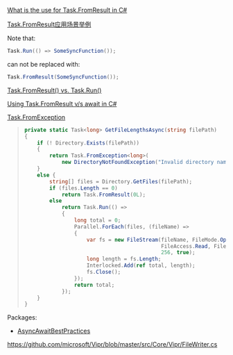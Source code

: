 [What is the use for Task.FromResult in C#](https://stackoverflow.com/questions/19568280/what-is-the-use-for-task-fromresulttresult-in-c-sharp)

[Task.FromResult应用场景举例](https://www.cnblogs.com/darrenji/p/4712504.html)

Note that:

```csharp
Task.Run(() => SomeSyncFunction());
```

can not be replaced with:

```csharp
Task.FromResult(SomeSyncFunction());
```

[Task.FromResult() vs. Task.Run()](https://stackoverflow.com/questions/34005397/task-fromresult-vs-task-run)

[Using Task.FromResult v/s await in C#](https://stackoverflow.com/questions/50726867/using-task-fromresult-v-s-await-in-c-sharp)

[Task.FromException](https://docs.microsoft.com/en-us/dotnet/api/system.threading.tasks.task.fromresult?view=net-5.0)

> ```csharp
> private static Task<long> GetFileLengthsAsync(string filePath)
> {
>     if (! Directory.Exists(filePath))
>     {
>         return Task.FromException<long>(
>             new DirectoryNotFoundException("Invalid directory name."));
>     }
>     else {
>         string[] files = Directory.GetFiles(filePath);
>         if (files.Length == 0)
>             return Task.FromResult(0L);
>         else
>             return Task.Run(() =>
>             {
>                 long total = 0;
>                 Parallel.ForEach(files, (fileName) =>
>                 {
>                     var fs = new FileStream(fileName, FileMode.Open,
>                                             FileAccess.Read, FileShare.ReadWrite,
>                                             256, true);
>                     long length = fs.Length;
>                     Interlocked.Add(ref total, length);
>                     fs.Close();
>                 });
>                 return total;
>             });
>     }
> }
> ```

Packages:

- [AsyncAwaitBestPractices](https://github.com/brminnick/AsyncAwaitBestPractices)

https://github.com/microsoft/Vipr/blob/master/src/Core/Vipr/FileWriter.cs

